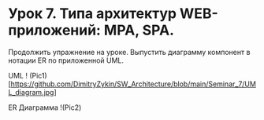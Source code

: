 # Урок 7. Типа архитектур WEB-приложений: MPA, SPA.
Продолжить упражнение на уроке.
Выпустить диаграмму компонент в нотации ER по приложенной UML.

UML
! (Pic1)[https://github.com/DimitryZykin/SW_Architecture/blob/main/Seminar_7/UML_diagram.jpg] 

ER Диаграмма
!(Pic2) 
